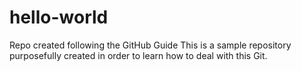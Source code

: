 # hello-world
Repo created following the GitHub Guide
This is a sample repository purposefully created in order to learn how to deal with this Git.
